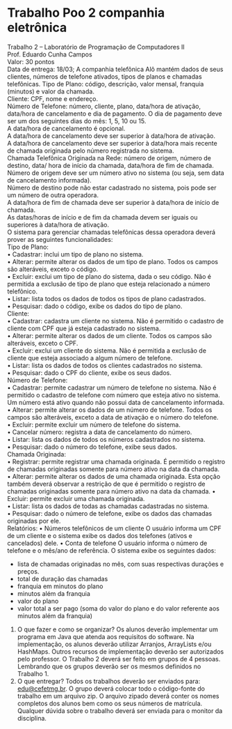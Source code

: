 # Trabalho Poo 2 companhia eletrônica

Trabalho 2 – Laboratório de Programação de Computadores II  
Prof. Eduardo Cunha Campos  
Valor: 30 pontos  
Data de entrega: 18/03;
A companhia telefônica Alô mantém dados de seus clientes, números de telefone ativados, tipos de planos e chamadas telefônicas.
Tipo de Plano: código, descrição, valor mensal, franquia (minutos) e valor da chamada.<br/>
Cliente: CPF, nome e endereço.<br/>
Número de Telefone: número, cliente, plano, data/hora de ativação, data/hora de cancelamento e dia de pagamento.
O dia de pagamento deve ser um dos seguintes dias do mês: 1, 5, 10 ou 15.<br/>
A data/hora de cancelamento é opcional.<br/>
A data/hora de cancelamento deve ser superior à data/hora de ativação.<br/>
A data/hora de cancelamento deve ser superior à data/hora mais recente de chamada originada pelo número registrada no sistema.<br/>
Chamada Telefônica Originada na Rede: número de origem, número de <br/>destino, data/ hora de início da chamada, data/hora de fim de chamada.
Número de origem deve ser um número ativo no sistema (ou seja, sem data de cancelamento informada).<br/>
Número de destino pode não estar cadastrado no sistema, pois pode ser um número de outra operadora.<br/>
A data/hora de fim de chamada deve ser superior à data/hora de início de chamada.<br/>
As datas/horas de início e de fim da chamada devem ser iguais ou superiores à data/hora de ativação.<br/>
O sistema para gerenciar chamadas telefônicas dessa operadora deverá prover as seguintes funcionalidades:<br/>
Tipo de Plano:<br/>
• Cadastrar: inclui um tipo de plano no sistema.<br/>
• Alterar: permite alterar os dados de um tipo de plano. Todos os campos são alteráveis, exceto o código.<br/>
• Excluir: exclui um tipo de plano do sistema, dada o seu código. Não é permitida a exclusão de tipo de plano que esteja relacionado a número telefônico.<br/>
• Listar: lista todos os dados de todos os tipos de plano cadastrados.<br/>
• Pesquisar: dado o código, exibe os dados do tipo de plano.<br/>
Cliente:<br/>
• Cadastrar: cadastra um cliente no sistema. Não é permitido o cadastro de cliente com CPF que já esteja cadastrado no sistema.<br/>
• Alterar: permite alterar os dados de um cliente. Todos os campos são alteráveis, exceto o CPF.<br/>
• Excluir: exclui um cliente do sistema. Não é permitida a exclusão de cliente que esteja associado a algum número de telefone.<br/>
• Listar: lista os dados de todos os clientes cadastrados no sistema.<br/>
• Pesquisar: dado o CPF do cliente, exibe os seus dados.<br/>
Número de Telefone:<br/>
• Cadastrar: permite cadastrar um número de telefone no sistema. Não é permitido o cadastro de telefone com número que esteja ativo no sistema. Um número está ativo quando não possui data de cancelamento informada.<br/>
• Alterar: permite alterar os dados de um número de telefone. Todos os campos são alteráveis, exceto a data de ativação e o número do telefone.<br/>
• Excluir: permite excluir um número de telefone do sistema.<br/>
• Cancelar número: registra a data de cancelamento do número.<br/>
• Listar: lista os dados de todos os números cadastrados no sistema.<br/>
• Pesquisar: dado o número do telefone, exibe seus dados.<br/>
Chamada Originada:<br/>
• Registrar: permite registrar uma chamada originada. É permitido o registro de chamadas originadas somente para número ativo na data da chamada.<br/>
• Alterar: permite alterar os dados de uma chamada originada. Esta opção também deverá observar a restrição de que é permitido o registro de chamadas originadas somente para número ativo na data da chamada.
• Excluir: permite excluir uma chamada originada.<br/>
• Listar: lista os dados de todas as chamadas cadastradas no sistema.<br/>
• Pesquisar: dado o número de telefone, exibe os dados das chamadas originadas por ele.<br/>
Relatórios:
• Números telefônicos de um cliente
O usuário informa um CPF de um cliente e o sistema exibe os dados dos telefones (ativos e cancelados) dele.
• Conta de telefone
O usuário informa o número de telefone e o mês/ano de referência. O sistema exibe os seguintes dados:
- lista de chamadas originadas no mês, com suas respectivas durações e preços.
- total de duração das chamadas
- franquia em minutos do plano
- minutos além da franquia
- valor do plano
- valor total a ser pago (soma do valor do plano e do valor referente aos minutos além da franquia)
1. O que fazer e como se organizar?
Os alunos deverão implementar um programa em Java que atenda aos requisitos do software. Na implementação, os alunos deverão utilizar Arranjos, ArrayLists e/ou HashMaps. Outros recursos de implementação deverão ser autorizados pelo professor.
O Trabalho 2 deverá ser feito em grupos de 4 pessoas. Lembrando que os grupos deverão ser os mesmos definidos no Trabalho 1.
2. O que entregar?
Todos os trabalhos deverão ser enviados para: edu@cefetmg.br. O grupo deverá colocar todo o código-fonte do trabalho em um arquivo zip. O arquivo zipado deverá conter os nomes completos dos alunos bem como os seus números de matrícula. Qualquer dúvida sobre o trabalho deverá ser enviada para o monitor da disciplina.